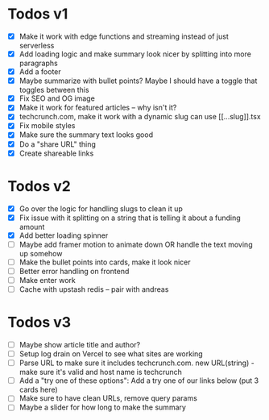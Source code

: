 # Todos v1

- [x] Make it work with edge functions and streaming instead of just serverless
- [x] Add loading logic and make summary look nicer by splitting into more paragraphs
- [x] Add a footer
- [x] Maybe summarize with bullet points? Maybe I should have a toggle that toggles between this
- [x] Fix SEO and OG image
- [x] Make it work for featured articles – why isn't it?
- [x] techcrunch.com, make it work with a dynamic slug can use [[...slug]].tsx
- [x] Fix mobile styles
- [x] Make sure the summary text looks good
- [x] Do a "share URL" thing
- [x] Create shareable links

# Todos v2

- [x] Go over the logic for handling slugs to clean it up
- [x] Fix issue with it splitting on a string that is telling it about a funding amount
- [x] Add better loading spinner
- [ ] Maybe add framer motion to animate down OR handle the text moving up somehow
- [ ] Make the bullet points into cards, make it look nicer
- [ ] Better error handling on frontend
- [ ] Make enter work
- [ ] Cache with upstash redis – pair with andreas

# Todos v3

- [ ] Maybe show article title and author?
- [ ] Setup log drain on Vercel to see what sites are working
- [ ] Parse URL to make sure it includes techcrunch.com. new URL(string) - make sure it's valid and host name is techcrunch
- [ ] Add a "try one of these options": Add a try one of our links below (put 3 cards here)
- [ ] Make sure to have clean URLs, remove query params
- [ ] Maybe a slider for how long to make the summary
